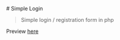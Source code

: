 # Simple Login 
> Simple login / registration form in php

Preview [here](rawnly.github.io/simple-login/)
